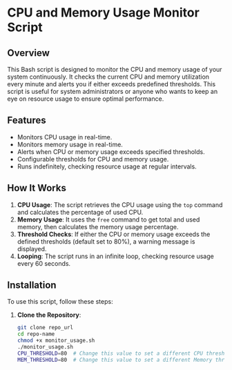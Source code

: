 # CPU and Memory Usage Monitor Script

## Overview

This Bash script is designed to monitor the CPU and memory usage of your system continuously. It checks the current CPU and memory utilization every minute and alerts you if either exceeds predefined thresholds. This script is useful for system administrators or anyone who wants to keep an eye on resource usage to ensure optimal performance.

## Features

- Monitors CPU usage in real-time.
- Monitors memory usage in real-time.
- Alerts when CPU or memory usage exceeds specified thresholds.
- Configurable thresholds for CPU and memory usage.
- Runs indefinitely, checking resource usage at regular intervals.

## How It Works

1. **CPU Usage**: The script retrieves the CPU usage using the `top` command and calculates the percentage of used CPU.
2. **Memory Usage**: It uses the `free` command to get total and used memory, then calculates the memory usage percentage.
3. **Threshold Checks**: If either the CPU or memory usage exceeds the defined thresholds (default set to 80%), a warning message is displayed.
4. **Looping**: The script runs in an infinite loop, checking resource usage every 60 seconds.

## Installation

To use this script, follow these steps:

1. **Clone the Repository**:
   ```bash
   git clone repo_url
   cd repo-name
   chmod +x monitor_usage.sh
   ./monitor_usage.sh
   CPU_THRESHOLD=80  # Change this value to set a different CPU threshold
   MEM_THRESHOLD=80  # Change this value to set a different Memory threshold
